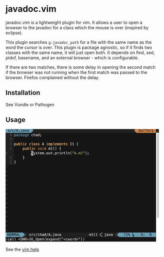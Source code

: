 # javadoc.vim

javadoc.vim is a lightweight plugin for vim.  It allows a user to open a browser to the javadoc for a class which the mouse is over (inspired by eclipse).

This plugin searches `g:javadoc_path` for a file with the same name as the word the cursor is over.  This plugin is package agnostic, so if it finds two classes with the same name, it will just open both.  It depends on find, sed, pidof, basename, and an external browser - which is configurable.

If there are two matches, there is some delay in opening the second match if the browser was not running when the first match was passed to the browser.  Firefox complained without the delay.

## Installation

See Vundle or Pathogen

## Usage

![Screencast](https://raw.githubusercontent.com/cskeeters/i/master/javadoc.gif)

See the [vim help](doc/javadoc.txt)
